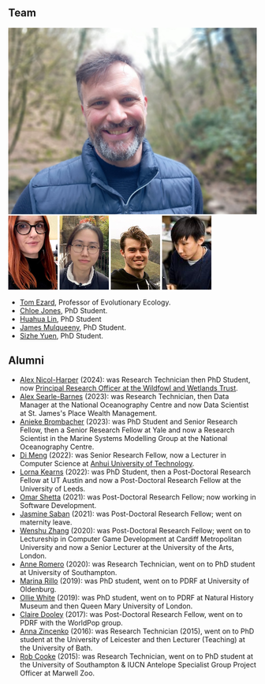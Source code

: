 ## Team

[![](/images/20230406_150523_tom_thumbnail.jpg)](https://www.southampton.ac.uk/oes/about/staff/te1e12.page "Tom Ezard, PI") 
[![](/images/chloe_thumbnail.png)](https://www.southampton.ac.uk/oes/postgraduate/research_students/clct1n19.page "Chloe Todd, PhD Student") 
[![](/images/huahua_thumbnail.png)](https://www.southampton.ac.uk/people/5yslfd/miss-huahua-lin "Huahua Lin, PhD Student") 
[![](/images/jm_thumbnail.png)](https://www.southampton.ac.uk/oes/postgraduate/research_students/jmm1e21.page "James Mulqueeny, PhD Student") 
[![](/images/sizhe.jpeg)](https://www.southampton.ac.uk/oes/postgraduate/research_students/clct1n19.page "Sizhe Yuen, PhD Student") 


<!--- then keep all similar images on the same line --->

<!--- Some text as a test  E: t.ezard (at) soton.ac.uk.<\br>  T: [@tomezard](https://https://twitter.com/tomezard).  G: [Github](https://github.com/tomezard)  [Google Scholar](https://scholar.google.co.uk/citations?user=I18b4BYAAAAJ&hl=en) \I am an interested in how the structure of populations and communities interacts with environmental changes to determine ecological and evolutionary dynamics. To do this, I develop the interface between mathematical and statistical models and test them using data drawn from various modern and palaeontological systems. --->

- [Tom Ezard](https://www.southampton.ac.uk/oes/about/staff/te1e12.page), Professor of Evolutionary Ecology.
- [Chloe Jones](https://www.southampton.ac.uk/oes/postgraduate/research_students/clct1n19.page), PhD Student.
- [Huahua Lin](https://www.southampton.ac.uk/people/5yslfd/miss-huahua-lin), PhD Student
- [James Mulqueeny](https://www.southampton.ac.uk/oes/postgraduate/research_students/jmm1e21.page), PhD Student.
- [Sizhe Yuen](https://uk.linkedin.com/in/sizhe), PhD Student.

## Alumni
- [Alex Nicol-Harper](https://www.southampton.ac.uk/oes/postgraduate/research_students/anh1n18.page) (2024): was Research Technician then PhD Student, now [Principal Research Officer at the Wildfowl and Wetlands Trust](https://www.wwt.org.uk/our-work/wetland-conservation-unit/meet-the-team/alex-nicol-harper/).
- [Alex Searle-Barnes](https://www.southampton.ac.uk/oes/about/staff/cjsb1c17.page) (2023): was Research Technician, then Data Manager at the National Oceanography Centre and now Data Scientist at St. James's Place Wealth Management.
- [Anieke Brombacher](https://aniekebrombacher.wordpress.com/) (2023): was PhD Student and Senior Research Fellow, then a Senior Research Fellow at Yale and now a Research Scientist in the Marine Systems Modelling Group at the National Oceanography Centre.
- [Di Meng](https://www.researchgate.net/scientific-contributions/Di-Meng-2161912435) (2022): was Senior Research Fellow, now a Lecturer in Computer Science at [Anhui University of Technology](https://en.ahut.edu.cn/).
- [Lorna Kearns](https://www.southampton.ac.uk/oes/postgraduate/research_students/lk2u16.page) (2022): was PhD Student, then a Post-Doctoral Research Fellow at UT Austin and now a Post-Doctoral Research Fellow at the University of Leeds.
- [Omar Shetta](https://uk.linkedin.com/in/omar-shetta-phd-b038341a6?trk=people-guest_people_search-card) (2021): was Post-Doctoral Research Fellow; now working in Software Development.
- [Jasmine Saban](https://www.southampton.ac.uk/biosci/about/staff/jms1r19.page) (2021): was Post-Doctoral Research Fellow; went on maternity leave.
- [Wenshu Zhang](https://uk.linkedin.com/in/wenshu-zhang-21138a83) (2020): was Post-Doctoral Research Fellow; went on to Lectureship in Computer Game Development at Cardiff Metropolitan University and now a Senior Lecturer at the University of the Arts, London.
- [Anne Romero](https://www.southampton.ac.uk/people/5x9skz/miss-anne-romero) (2020): was Research Technician, went on to PhD student at University of Southampton.
- [Marina Rillo](https://mcrillo.github.io/) (2019): was PhD student, went on to PDRF at University of Oldenburg.
- [Ollie White](https://scholar.google.com/citations?user=-NvhOR4AAAAJ&hl=en) (2019): was PhD student, went on to PDRF at Natural History Museum and then Queen Mary University of London.
- [Claire Dooley](https://www.southampton.ac.uk/geography/about/staff/cad1c14.page) (2017): was Post-Doctoral Research Fellow, went on to PDRF with the WorldPop group.
- [Anna Zincenko](https://researchportal.bath.ac.uk/en/persons/anna-daupare) (2016): was Research Technician (2015), went on to PhD student at the University of Leicester and then Lecturer (Teaching) at the University of Bath.
- [Rob Cooke](https://scholar.google.co.uk/citations?user=im7qCmwAAAAJ&hl=en) (2015): was Research Technician, went on to PhD student at the University of Southampton & IUCN Antelope Specialist Group Project Officer at Marwell Zoo.
